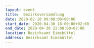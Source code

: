 ```yaml
---
layout: event
title:  Bezirksversammlung
date: 2020-02-10 09:08:00+00:00
start_date: 2020-04-30 18:00:00+02:00
end_date: 2020-04-30 22:00:00+02:00
location: Bezirksamt Eimsbüttel
address: Bezirksamt Eimsbüttel
---
```


